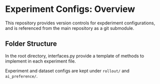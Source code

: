 # Experiment Configs: Overview
This repository provides version controls for expderiment configurations, and is referenced from the main repository as a git submodule.

## Folder Structure
In the root directory, interfaces.py provide a template of methods to implement in each experiment file. 

Experiment and dataset configs are kept under `rollout/` and `ai_preference/`.